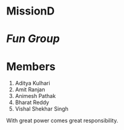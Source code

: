 # MissionD

# *Fun Group*

# Members

1. Aditya Kulhari
2. Amit Ranjan
3. Animesh Pathak
4. Bharat Reddy
5. Vishal Shekhar Singh

With great power comes great responsibility.
